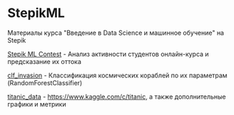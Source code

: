 # StepikML
Материалы курса "Введение в Data Science и машинное обучение" на Stepik 

[Stepik ML Contest](https://github.com/stasikd/StepikML/blob/main/Stepik%20ML%20Contest.ipynb) - Анализ активности студентов онлайн-курса и предсказание их оттока

[clf_invasion](https://github.com/stasikd/StepikML/blob/main/clf_invasion.ipynb) - Классификация космических кораблей по их параметрам (RandomForestClassifier)

[titanic_data](https://github.com/stasikd/StepikML/blob/main/titanic_data.ipynb) - https://www.kaggle.com/c/titanic, а также дополнительные графики и метрики
